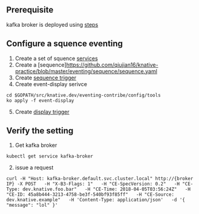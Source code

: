 ## Prerequisite
kafka broker is deployed using [steps](https://github.com/qiujian16/knative-practice/blob/master/eventing/kafka-broker/README.md)

## Configure a squence eventing
1. Create a set of squence [services](https://github.com/qiujian16/knative-practice/blob/master/eventing/sequence/services.yaml)
2. Create a [sequence]https://github.com/qiujian16/knative-practice/blob/master/eventing/sequence/sequence.yaml
3. Create [sequence trigger](https://github.com/qiujian16/knative-practice/blob/master/eventing/sequence/sequence-trigger.yaml)
4. Create event-display serivce
```
cd $GOPATH/src/knative.dev/eventing-contribe/config/tools
ko apply -f event-display
```
5. Create [display trigger](https://github.com/qiujian16/knative-practice/blob/master/eventing/sequence/display-trigger.yaml)

## Verify the setting
1. Get kafka broker
```
kubectl get service kafka-broker
```
2. issue a request
```
curl -H "Host: kafka-broker.default.svc.cluster.local" http://{broker IP} -X POST   -H "X-B3-Flags: 1"   -H "CE-SpecVersion: 0.2"   -H "CE-Type: dev.knative.foo.bar"   -H "CE-Time: 2018-04-05T03:56:24Z"   -H "CE-ID: 45a8b444-3213-4758-be3f-540bf93f85ff"   -H "CE-Source: dev.knative.example"   -H 'Content-Type: application/json'   -d '{ "message": "lol" }'
```
